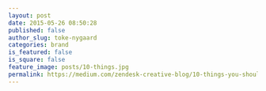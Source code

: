 ```yaml
---
layout: post
date: 2015-05-26 08:50:28
published: false
author_slug: toke-nygaard
categories: brand
is_featured: false
is_square: false
feature_image: posts/10-things.jpg
permalink: https://medium.com/zendesk-creative-blog/10-things-you-should-know-about-knowing-10-things-922830cf4b80
---
```


